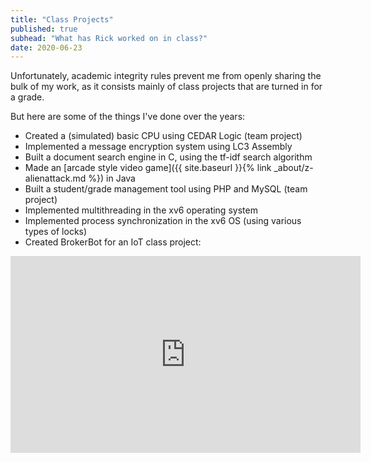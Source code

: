 ```yaml
---
title: "Class Projects"
published: true
subhead: "What has Rick worked on in class?"
date: 2020-06-23
---
```


Unfortunately, academic integrity rules prevent me from openly sharing the bulk of my work, as it consists mainly of class projects that are turned in for a grade.

But here are some of the things I've done over the years:
- Created a (simulated) basic CPU using CEDAR Logic (team project)
- Implemented a message encryption system using LC3 Assembly
- Built a document search engine in C, using the tf-idf search algorithm
- Made an [arcade style video game]({{ site.baseurl }}{% link _about/z-alienattack.md %}) in Java
- Built a student/grade management tool using PHP and MySQL (team project)
- Implemented multithreading in the xv6 operating system
- Implemented process synchronization in the xv6 OS (using various types of locks)
- Created BrokerBot for an IoT class project:
<iframe width="560" height="315" src="https://www.youtube.com/embed/CLxOjfTQ5pU" frameborder="0" allow="accelerometer; autoplay; encrypted-media; gyroscope; picture-in-picture" allowfullscreen></iframe>
